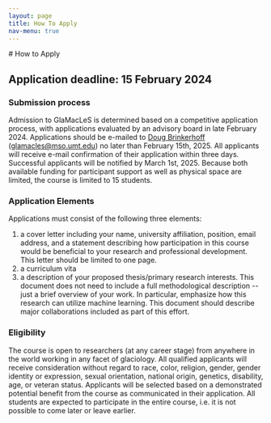 ```yaml
---
layout: page
title: How To Apply
nav-menu: true
---
```


<div id="main" class="alt">
<section id="one">
<div class="inner" markdown="1">
# How to Apply

## Application deadline: 15 February 2024

### Submission process
Admission to GlaMacLeS is determined based on a competitive application process, with applications evaluated by an advisory board in late February 2024.  Applications should be e-mailed to [Doug Brinkerhoff](glamacles@mso.umt.edu) ([glamacles@mso.umt.edu](glamacles@mso.umt.edu)) no later than February 15th, 2025.  All applicants will receive e-mail confirmation of their application within three days.  Successful applicants will be notified by March 1st, 2025.  Because both available funding for participant support as well as physical space are limited, the course is limited to 15 students.  
### Application Elements
Applications must consist of the following three elements:
1. a cover letter including your name, university affiliation, position, email address, and a statement describing how participation in this course would be beneficial to your research and professional development.  This letter should be limited to one page.  
2. a curriculum vita
3. a description of your proposed thesis/primary research interests.   This document does not need to include a full methodological description -- just a brief overview of your work.  In particular, emphasize how this research can utilize machine learning.  This document should describe major collaborations included as part of this effort.  

### Eligibility
The course is open to researchers (at any career stage) from anywhere in the world working in any facet of glaciology.  All qualified applicants will receive consideration without regard to race, color, religion, gender, gender identity or expression, sexual orientation, national origin, genetics, disability, age, or veteran status.  Applicants will be selected based on a demonstrated potential benefit from the course as communicated in their application.   All students are expected to participate in the entire course, i.e. it is not possible to come later or leave earlier.

</div>
</section>
</div>
